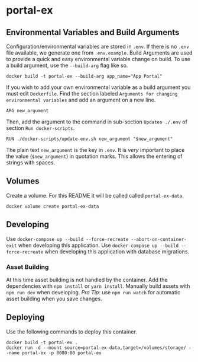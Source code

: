 # portal-ex

## Environmental Variables and Build Arguments
Configuration/environmental variables are stored in `.env`.
If there is no `.env` file available, we generate one from `.env.example`.
Build Arguments are used to provide a quick and easy environmental variable
change on build. To use a build argument, use the `--build-arg` flag like so.
```
docker build -t portal-ex --build-arg app_name="App Portal"
```
If you wish to add your own environmental variable as a build argument you must edit `Dockerfile`. Find the section labeled `Arguments for changing environmental variables` and add an argument on a new line.
```
ARG new_argument
```
Then, add the argument to the command in sub-section `Updates ./.env` of section `Run docker-scripts`.
```
RUN ./docker-scripts/update-env.sh new_argument "$new_argument"
```
The plain text `new_argument` is the key in `.env`. It is *very* important to place the value (`$new_argument`) in quotation marks. This allows the entering of strings with spaces.

## Volumes
Create a volume. For this README it will be called called `portal-ex-data`.
```
docker volume create portal-ex-data
```

## Developing
Use `docker-compose up --build --force-recreate --abort-on-container-exit` when developing this application.
Use `docker-compose up --build --force-recreate` when developing this application with database migrations.
### Asset Building
At this time asset building is not handled by the container.
Add the dependencies with `npm install` or `yarn install`.
Manually build assets with `npm run dev` when developing.
_Pro Tip:_ use `npm run watch` for automatic asset building when you save changes.


## Deploying
Use the following commands to deploy this container.
```
docker build -t portal-ex .
docker run -d --mount source=portal-ex-data,target=/volumes/storage/ --name portal-ex -p 8080:80 portal-ex
```

